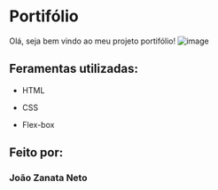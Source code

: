 # Portifólio
Olá, seja bem vindo ao meu projeto portifólio!
![image](https://user-images.githubusercontent.com/77756047/211304452-220fedf0-f91b-490f-8a65-a60ce860bc5c.png)
## Feramentas utilizadas:
* HTML

* CSS

* Flex-box

## Feito por:
### João Zanata Neto
